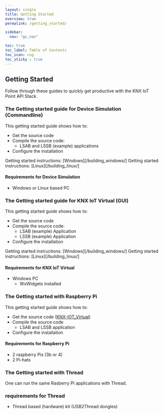 ```yaml
---
layout: single
title: Getting Started
overview: true
permalink: /getting_started/

sidebar:
  nav: "gs_nav"

toc: true
toc_label: Table of Contents
toc_icon: cog
toc_sticky : true
---
```


## Getting Started

Follow through these guides to quickly get productive with the KNX IoT Point API Stack.

### The Getting started guide for Device Simulation (Commandline)

This getting started guide shows how to:

- Get the source code
- Compile the source code:
  - LSAB and LSSB (example) applications
- Configure the installation

Getting started instructions: [Windows][/building_windows/]
Getting started instructions: [Linux][/building_linux/]

#### Requirements for Device Simulation

- Windows or Linux based PC

### The Getting started guide for KNX IoT Virtual (GUI)

This getting started guide shows how to:

- Get the source code
- Compile the source code:
  - LSAB (example) Application
  - LSSB (example) Application
- Configure the installation

Getting started instructions: [Windows][/building_windows/]
Getting started instructions: [Linux][/building_linux/]

#### Requirements for KNX IoT Virtual

- Windows PC
  - WxWidgets installed

### The Getting started with Raspberry Pi

This getting started guide shows how to:

- Get the source code ([KNX-IOT_Virtual](https://github.com/KNX-IOT/KNX-IOT-Virtual))
- Compile the source code
  - LSAB and LSSB application
- Configure the installation

#### Requirements for Raspberry Pi

- 2 raspberry Pis (3b or 4)
- 2 Pi-hats

### The Getting started with Thread

One can run the same Rasberry PI applications with Thread.

### requirements for Thread

- Thread based (hardware) kit (USB2Thread dongles)
